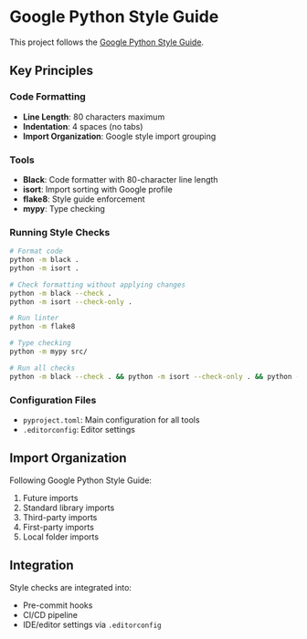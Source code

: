 # Google Python Style Guide

This project follows the [Google Python Style Guide](https://google.github.io/styleguide/pyguide.html).

## Key Principles

### Code Formatting
- **Line Length**: 80 characters maximum
- **Indentation**: 4 spaces (no tabs)
- **Import Organization**: Google style import grouping

### Tools
- **Black**: Code formatter with 80-character line length
- **isort**: Import sorting with Google profile
- **flake8**: Style guide enforcement
- **mypy**: Type checking

### Running Style Checks

```bash
# Format code
python -m black .
python -m isort .

# Check formatting without applying changes
python -m black --check .
python -m isort --check-only .

# Run linter
python -m flake8

# Type checking
python -m mypy src/

# Run all checks
python -m black --check . && python -m isort --check-only . && python -m flake8 && python -m mypy src/
```

### Configuration Files
- `pyproject.toml`: Main configuration for all tools
- `.editorconfig`: Editor settings

## Import Organization

Following Google Python Style Guide:
1. Future imports
2. Standard library imports  
3. Third-party imports
4. First-party imports
5. Local folder imports

## Integration

Style checks are integrated into:
- Pre-commit hooks
- CI/CD pipeline
- IDE/editor settings via `.editorconfig`